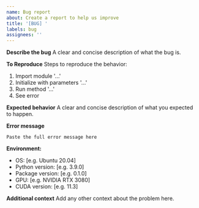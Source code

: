 ```yaml
---
name: Bug report
about: Create a report to help us improve
title: '[BUG] '
labels: bug
assignees: ''
---
```


**Describe the bug**
A clear and concise description of what the bug is.

**To Reproduce**
Steps to reproduce the behavior:
1. Import module '...'
2. Initialize with parameters '...'
3. Run method '...'
4. See error

**Expected behavior**
A clear and concise description of what you expected to happen.

**Error message**
```
Paste the full error message here
```

**Environment:**
 - OS: [e.g. Ubuntu 20.04]
 - Python version: [e.g. 3.9.0]
 - Package version: [e.g. 0.1.0]
 - GPU: [e.g. NVIDIA RTX 3080]
 - CUDA version: [e.g. 11.3]

**Additional context**
Add any other context about the problem here.